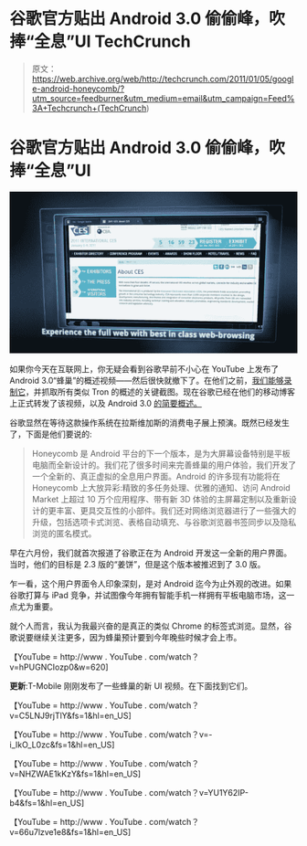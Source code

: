 # 谷歌官方贴出 Android 3.0 偷偷峰，吹捧“全息”UI TechCrunch

> 原文：<https://web.archive.org/web/http://techcrunch.com/2011/01/05/google-android-honeycomb/?utm_source=feedburner&utm_medium=email&utm_campaign=Feed%3A+Techcrunch+(TechCrunch>)

# 谷歌官方贴出 Android 3.0 偷偷峰，吹捧“全息”UI

![](img/16581437e03f00957a25cfa165ab008b.png "android30_02")

如果你今天在互联网上，你无疑会看到谷歌早前不小心在 YouTube 上发布了 Android 3.0“蜂巢”的概述视频——然后很快就撤下了。在他们之前，[我们能够录制它](https://web.archive.org/web/20230202231831/https://techcrunch.com/2011/01/05/official-google-video-preview-of-android-3-0/)，并抓取所有类似 Tron 的概述的关键截图。现在谷歌已经在他们的移动博客上正式转发了该视频，以及 Android 3.0 [的简要概述。](https://web.archive.org/web/20230202231831/http://googlemobile.blogspot.com/2011/01/sneak-peak-of-android-30-honeycomb.html?utm_source=feedburner&utm_medium=feed&utm_campaign=Feed:+OfficialGoogleMobileBlog+(Official+Google+Mobile+Blog))

谷歌显然在等待这款操作系统在拉斯维加斯的消费电子展上预演。既然已经发生了，下面是他们要说的:

> Honeycomb 是 Android 平台的下一个版本，是为大屏幕设备特别是平板电脑而全新设计的。我们花了很多时间来完善蜂巢的用户体验，我们开发了一个全新的、真正虚拟的全息用户界面。Android 的许多现有功能将在 Honeycomb 上大放异彩:精致的多任务处理、优雅的通知、访问 Android Market 上超过 10 万个应用程序、带有新 3D 体验的主屏幕定制以及重新设计的更丰富、更具交互性的小部件。我们还对网络浏览器进行了一些强大的升级，包括选项卡式浏览、表格自动填充、与谷歌浏览器书签同步以及隐私浏览的匿名模式。

早在六月份，我们就首次报道了谷歌正在为 Android 开发这一全新的用户界面。当时，他们的目标是 2.3 版的“姜饼”，但是这个版本被推迟到了 3.0 版。

乍一看，这个用户界面令人印象深刻，是对 Android 迄今为止外观的改进。如果谷歌打算与 iPad 竞争，并试图像今年拥有智能手机一样拥有平板电脑市场，这一点尤为重要。

就个人而言，我认为我最兴奋的是真正的类似 Chrome 的标签式浏览。显然，谷歌说要继续关注更多，因为蜂巢预计要到今年晚些时候才会上市。

【YouTube = http://www . YouTube . com/watch？v=hPUGNCIozp0&w=620]

**更新**:T-Mobile 刚刚发布了一些蜂巢的新 UI 视频。在下面找到它们。

【YouTube = http://www . YouTube . com/watch？v=C5LNJ9rjTlY&fs=1&hl=en_US]

【YouTube = http://www . YouTube . com/watch？v=-i_IkO_L0zc&fs=1&hl=en_US]

【YouTube = http://www . YouTube . com/watch？v=NHZWAE1kKzY&fs=1&hl=en_US]

【YouTube = http://www . YouTube . com/watch？v=YU1Y62IP-b4&fs=1&hl=en_US]

【YouTube = http://www . YouTube . com/watch？v=66u7lzve1e8&fs=1&hl=en_US]
